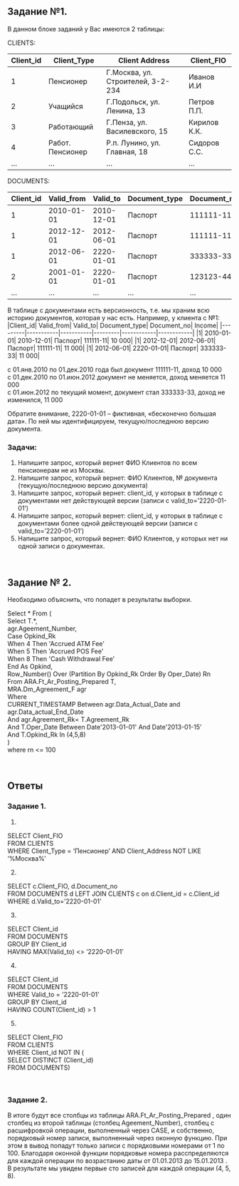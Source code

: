## Задание №1.

В данном блоке заданий у Вас имеются 2 таблицы:

CLIENTS:

|Client_id|	Client_Type|	Client Address|	Client_FIO|
|---------|-----------|-----------|---------|
|1|	Пенсионер|	Г.Москва, ул. Строителей, 3-2-234|	Иванов И.И|
|2|	Учащийся|	Г.Подольск, ул. Ленина, 13|	Петров П.П.|
|3|	Работающий|	Г.Пенза, ул. Василевского, 15|	Кирилов К.К.|
|4|	Работ. Пенсионер|	Р.п. Лунино, ул. Главная, 18|	Сидоров С.С.|
|…|	…	|…	|…|

DOCUMENTS:

|Client_id|	Valid_from|	Valid_to|	Document_type|	Document_no|	Income|
|---------|-----------|-----------|---------|------------|------------|
|1|	2010-01-01|	2010-12-01|	Паспорт|	111111-11|	10 000|
|1|	2012-12-01|	2012-06-01|	Паспорт|	111111-11|	11 000|
|1|	2012-06-01|	2220-01-01|	Паспорт|	333333-33|	11 000|
|2|	2001-01-01|	2220-01-01|	Паспорт|	123123-44|	5 000|
|…|	…	|…	|…|	…	|	…	|


В таблице с документами есть версионность, т.е. мы храним всю историю документов, которая у нас есть. Например, у клиента с №1:
|Client_id|	Valid_from|	Valid_to|	Document_type|	Document_no|	Income|
|---------|-----------|-----------|---------|------------|------------|
|1|	2010-01-01|	2010-12-01|	Паспорт|	111111-11|	10 000|
|1|	2012-12-01|	2012-06-01|	Паспорт|	111111-11|	11 000|
|1|	2012-06-01|	2220-01-01|	Паспорт|	333333-33|	11 000|

с 01.янв.2010 по 01.дек.2010 года был документ 111111-11, доход 10 000 <br>
с 01.дек.2010 по 01.июн.2012 документ не меняется, доход меняется 11 000 <br>
с 01.июн.2012 по текущий момент, документ стал 333333-33, доход не изменился, 11 000 <br>

Обратите внимание, 2220-01-01 – фиктивная, «бесконечно большая дата». По ней мы идентифицируем, текущую/последнюю версию документа.

### Задачи:
1)	Напишите запрос, который вернет ФИО Клиентов по всем пенсионерам не из Москвы.
2)	Напишите запрос, который вернет: ФИО Клиентов, № документа (текущую/последнюю версию документа)
3)	Напишите запрос, который вернет: client_id, у которых в таблице с документами нет действующей версии (записи с valid_to=’2220-01-01’)
4)	Напишите запрос, который вернет: client_id, у которых в таблице с документами более одной действующей версии (записи с valid_to=’2220-01-01’)
5)	Напишите запрос, который вернет: ФИО Клиентов, у которых нет ни одной записи о документах.

<br>

## Задание № 2.

Необходимо объяснить, что попадет в результаты выборки. 

Select * From (\
    Select
    T.*, <br>
    agr.Ageement_Number, <br>
    Case Opkind_Rk <br>
      When 4 Then 'Accrued ATM Fee' <br>
      When 5 Then 'Accrued POS Fee' <br>
      When 8 Then 'Cash Withdrawal Fee' <br>
    End As Opkind, <br>
    Row_Number() Over (Partition By Opkind_Rk Order By Oper_Date) Rn <br>
  From ARA.Ft_Ar_Posting_Prepared T, <br>
    MRA.Dm_Agreement_F agr <br>
  Where  <br>
    CURRENT_TIMESTAMP Between agr.Data_Actual_Date and agr.Data_actual_End_Date <br>
      And agr.Agreement_Rk= T.Agreement_Rk <br>
    And T.Oper_Date Between Date'2013-01-01' And  Date'2013-01-15' <br>
    And T.Opkind_Rk In (4,5,8) <br>
) <br>
where rn <= 100 <br>

<br>

## Ответы

### Задание 1.

1. <br>
SELECT Client_FIO <br>
FROM CLIENTS <br>
WHERE Client_Type = ‘Пенсионер’ AND Client_Address NOT LIKE ‘%Москва%’ <br>

2. <br>
SELECT c.Client_FIO, d.Document_no <br>
FROM DOCUMENTS d LEFT JOIN CLIENTS c on d.Client_id = c.Client_id <br>
WHERE d.Valid_to=’2220-01-01’ <br>

3. <br>
SELECT Client_id <br>
FROM DOCUMENTS <br>
GROUP BY Client_id <br>
HAVING MAX(Valid_to) <> ’2220-01-01’ <br>

4. <br>
SELECT Client_id <br>
FROM DOCUMENTS <br>
WHERE Valid_to = ’2220-01-01’ <br>
GROUP BY Client_id <br>
HAVING COUNT(Client_id) > 1 <br>

5. <br>
SELECT Client_FIO <br>
FROM CLIENTS <br>
WHERE Client_id NOT IN ( <br>
    SELECT DISTINCT (Client_id) <br>
    FROM DOCUMENTS) <br>

<br>

### Задание 2.

  В итоге будут все столбцы из таблицы ARA.Ft_Ar_Posting_Prepared , один столбец из второй таблицы (столбец Ageement_Number), столбец с расшифровкой операции, выполненный через CASE, и собственно, порядковый номер записи, выполненный через оконную функцию. При этом в вывод попадут только записи с порядковыми номерами от 1 по 100. Благодаря оконной функции порядковые номера расспределяются для каждой операции по возрастанию даты от 01.01.2013 до 15.01.2013 . В результате мы увидем первые сто записей для каждой операции (4, 5, 8).












